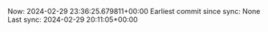 Now: 2024-02-29 23:36:25.679811+00:00 Earliest commit since sync: None Last sync: 2024-02-29 20:11:05+00:00

